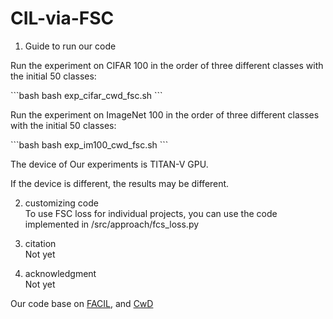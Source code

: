 # CIL-via-FSC

1. Guide to run our code  
<p> Run the experiment on CIFAR 100 in the order of three different classes with the initial 50 classes: </p>
 ```bash
  bash exp_cifar_cwd_fsc.sh
  ```  
<p> Run the experiment on ImageNet 100 in the order of three different classes with the initial 50 classes: </p>  
  ```bash
  bash exp_im100_cwd_fsc.sh
  ```  
<p> The device of Our experiments is TITAN-V GPU. </p>       
<p> If the device is different, the results may be different. </p>  

2. customizing code  
To use FSC loss for individual projects, you can use the code implemented in /src/approach/fcs_loss.py

3. citation  
Not yet

4. acknowledgment  
Not yet

Our code base on [FACIL](https://github.com/mmasana/FACIL), and [CwD](https://github.com/Yujun-Shi/CwD) 
